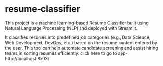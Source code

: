 # resume-classifier
This project is a machine learning-based Resume Classifier built using Natural Language Processing (NLP) and deployed with Streamlit.

It classifies resumes into predefined job categories (e.g., Data Science, Web Development, DevOps, etc.) based on the resume content entered by the user. This tool can help automate candidate screening and assist hiring teams in sorting resumes efficiently.
click here to go to app-http://localhost:8503/
